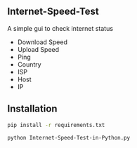 ## Internet-Speed-Test
A simple gui to check internet status
- Download Speed
- Upload Speed 
- Ping
- Country
- ISP
- Host
- IP

## Installation
```sh
pip install -r requirements.txt
```
```sh
python Internet-Speed-Test-in-Python.py
```